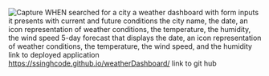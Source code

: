 ![Capture](https://user-images.githubusercontent.com/90226185/141209748-b1752304-8ab7-4c34-9ceb-9e7f0c8c838b.JPG)
WHEN  searched for a city a weather dashboard with form inputs
it presents with current and future conditions the city name, the date, an icon representation of weather conditions, the temperature, the humidity, the wind speed
5-day forecast that displays the date, an icon representation of weather conditions, the temperature, the wind speed, and the humidity
link to deployed application https://ssinghcode.github.io/weatherDashboard/
link to git hub


